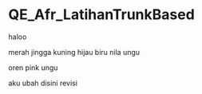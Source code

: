 # QE_Afr_LatihanTrunkBased
haloo

merah
jingga
kuning
hijau
biru
nila
ungu

oren
pink
ungu

aku 
ubah
disini
revisi